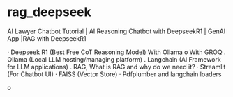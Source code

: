 # rag_deepseek
AI Lawyer Chatbot Tutorial | AI Reasoning Chatbot with DeepseekR1 | GenAI App |RAG with DeepseekR1



· Deepseek R1 (Best Free CoT Reasoning Model)
With Ollama
o With GROQ
. Ollama (Local LLM hosting/managing platform)
. Langchain (Al Framework for LLM applications)
. RAG, What is RAG and why do we need it?
· Streamlit (For Chatbot UI)
· FAISS (Vector Store)
· Pdfplumber and langchain loaders

o



